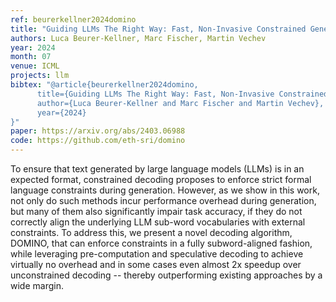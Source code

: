 ```yaml
---
ref: beurerkellner2024domino
title: "Guiding LLMs The Right Way: Fast, Non-Invasive Constrained Generation"
authors: Luca Beurer-Kellner, Marc Fischer, Martin Vechev
year: 2024
month: 07
venue: ICML
projects: llm
bibtex: "@article{beurerkellner2024domino,
      title={Guiding LLMs The Right Way: Fast, Non-Invasive Constrained Generation},
      author={Luca Beurer-Kellner and Marc Fischer and Martin Vechev},
      year={2024}
}"
paper: https://arxiv.org/abs/2403.06988
code: https://github.com/eth-sri/domino
---
```

To ensure that text generated by large language models (LLMs) is in an expected format, constrained decoding proposes to enforce strict formal language constraints during generation. However, as we show in this work, not only do such methods incur performance overhead during generation, but many of them also significantly impair task accuracy, if they do not correctly align the underlying LLM sub-word vocabularies with external constraints. To address this, we present a novel decoding algorithm, DOMINO, that can enforce constraints in a fully subword-aligned fashion, while leveraging pre-computation and speculative decoding to achieve virtually no overhead and in some cases even almost 2x speedup over unconstrained decoding -- thereby outperforming existing approaches by a wide margin.
